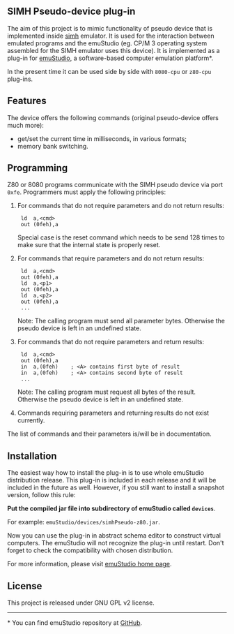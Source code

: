 SIMH Pseudo-device plug-in
--------------------------

The aim of this project is to mimic functionality of pseudo device that is implemented
inside [simh](http://simh.trailing-edge.com/) emulator. It is used for the interaction
between emulated programs and the emuStudio (eg. CP/M 3 operating system assembled for
the SIMH emulator uses this device). It is implemented as a plug-in for
[emuStudio](http://emustudio.sf.net), a software-based computer emulation platform\*.

In the present time it can be used side by side with `8080-cpu` or `z80-cpu` plug-ins.

Features
--------

The device offers the following commands (original pseudo-device offers much more):

* get/set the current time in milliseconds, in various formats;
* memory bank switching.

Programming
-----------

Z80 or 8080 programs communicate with the SIMH pseudo device via port `0xfe`. Programmers
must apply the following principles:

1. For commands that do not require parameters and do not return results:

        ld  a,<cmd>
        out (0feh),a

   Special case is the reset command which needs to be send 128 times to make
   sure that the internal state is properly reset.

2. For commands that require parameters and do not return results:

        ld  a,<cmd>
        out (0feh),a
        ld  a,<p1>
        out (0feh),a
        ld  a,<p2>
        out (0feh),a
        ...

   Note: The calling program must send all parameter bytes. Otherwise
   the pseudo device is left in an undefined state.

3. For commands that do not require parameters and return results:

        ld  a,<cmd>
        out (0feh),a
        in  a,(0feh)    ; <A> contains first byte of result
        in  a,(0feh)    ; <A> contains second byte of result
        ...

   Note: The calling program must request all bytes of the result. Otherwise
   the pseudo device is left in an undefined state.

4. Commands requiring parameters and returning results do not exist currently.

The list of commands and their parameters is/will be in documentation.

Installation
------------

The easiest way how to install the plug-in is to use whole emuStudio distribution release. This plug-in is
included in each release and it will be included in the future as well. However, if you still want to install
a snapshot version, follow this rule: 

**Put the compiled jar file into subdirectory of emuStudio called `devices`**.

For example: `emuStudio/devices/simhPseudo-z80.jar`.

Now you can use the plug-in in abstract schema editor to construct virtual computers. The emuStudio
will not recognize the plug-in until restart. Don't forget to check the compatibility with chosen
distribution.

For more information, please visit [emuStudio home page](http://emustudio.sourceforge.net/downloads.html).

License
-------

This project is released under GNU GPL v2 license.

* * *

\* You can find emuStudio repository at [GitHub](http://github.com/vbmacher/emuStudio).

